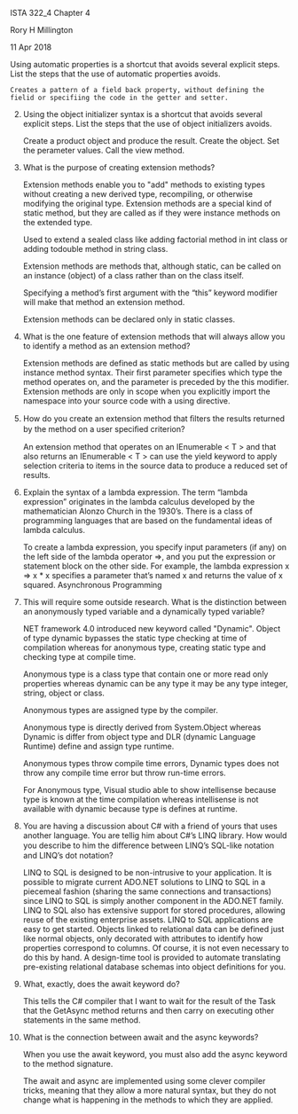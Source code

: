 ISTA 322_4 Chapter 4

Rory H Millington

11 Apr 2018

Using automatic properties is a shortcut that avoids several explicit steps. List the steps that the use of automatic properties avoids.

	Creates a pattern of a field back property, without defining the fielid or specifiing the code in the getter and setter. 


2. Using the object initializer syntax is a shortcut that avoids several explicit steps. List the steps that the use of object initializers avoids.

	Create a product object and produce the result. 
	Create the object.
	Set the perameter values.
	Call the view method.


3. What is the purpose of creating extension methods?

	Extension methods enable you to "add" methods to existing types without creating a new derived type, recompiling, or otherwise modifying the original type. Extension methods are a special kind of static method, but they are called as if they were instance methods on the extended type.

	Used to extend a sealed class like adding factorial method in int class or adding todouble method in string class. 

	Extension methods are methods that, although static, can be called on an instance (object) of a class rather than on the class itself. 

	Specifying a method’s first argument with the “this” keyword modifier will make that method an extension method. 

	Extension methods can be declared only in static classes. 

	

4. What is the one feature of extension methods that will always allow you to identify a method as an extension method?

	Extension methods are defined as static methods but are called by using instance method syntax. Their first parameter specifies which type the method operates on, and the parameter is preceded by the this modifier. Extension methods are only in scope when you explicitly import the namespace into your source code with a using directive. 

5. How do you create an extension method that ﬁlters the results returned by the method on a user speciﬁed criterion? 
 
	 An extension method that operates on an IEnumerable < T > and that also returns an IEnumerable < T > can use the yield keyword to apply selection criteria to items in the source data to produce a reduced set of results.

6. Explain the syntax of a lambda expression. The term “lambda expression” originates in the lambda calculus developed by the mathematician Alonzo Church in the 1930’s. There is a class of programming languages that are based on the fundamental ideas of lambda calculus.

	To create a lambda expression, you specify input parameters (if any) on the left side of the lambda operator =>, and you put the expression or statement block on the other side. For example, the lambda expression x => x * x specifies a parameter that’s named x and returns the value of x squared.  Asynchronous Programming


7. This will require some outside research. What is the distinction between an anonymously typed variable and a dynamically typed variable?
	
	NET framework 4.0 introduced new keyword called "Dynamic". Object of type dynamic bypasses the static type checking at time of compilation whereas for anonymous type, creating static type and checking type at compile time.

	Anonymous type is a class type that contain one or more read only properties whereas dynamic can be any type it may be any type integer, string, object or class.

	Anonymous types are assigned type by the compiler.

	Anonymous type is directly derived from System.Object whereas Dynamic is differ from object type and DLR (dynamic Language Runtime) define and assign type runtime.

	Anonymous types throw compile time errors, Dynamic types does not throw any compile time error but throw run-time errors.

	For Anonymous type, Visual studio able to show intellisense because type is known at the time compilation whereas intellisense is not available with dynamic because type is defines at runtime.

8. You are having a discussion about C# with a friend of yours that uses another language. You are tellig him about C#’s LINQ library. How would you describe to him the diﬀerence between LINQ’s SQL-like notation and LINQ’s dot notation?
	
	LINQ to SQL is designed to be non-intrusive to your application. 
	It is possible to migrate current ADO.NET solutions to LINQ to SQL in a piecemeal fashion (sharing the same connections and transactions) since LINQ to SQL is simply another component in the ADO.NET family. LINQ to SQL also has extensive support for stored procedures, allowing reuse of the existing enterprise assets.
	LINQ to SQL applications are easy to get started. 
	Objects linked to relational data can be defined just like normal objects, only decorated with attributes to identify how properties correspond to columns. Of course, it is not even necessary to do this by hand. A design-time tool is provided to automate translating pre-existing relational database schemas into object definitions for you.

 

9. What, exactly, does the await keyword do?
	
	This tells the C# compiler that I want to wait for the result of the Task that the GetAsync method returns and then carry on executing other statements in the same method.

10. What is the connection between await and the async keywords?

	When you use the await keyword, you must also add the async keyword to the method signature.
 
	The await and async are implemented using some clever compiler tricks, meaning that they allow a more natural syntax, but they do not change what is happening in the methods to which they are applied.

